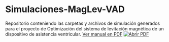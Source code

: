 # Simulaciones-MagLev-VAD
Repositorio conteniendo las carpetas y archivos de simulación generados para el proyecto de Optimización del sistema de levitación magnética de un dispositivo de asistencia ventricular.
[Ver manual en PDF](ArchivosComplementarios/PDFGuia)
[![Abrir PDF](https://img.shields.io/badge/PDF-Documento-red)](ArchivosComplementarios/PDFGuia.pdf)
